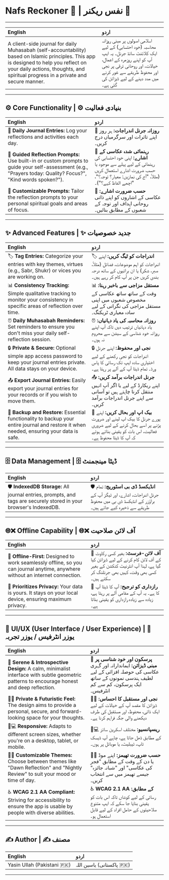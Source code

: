 # Nafs Reckoner 🕌 | نفس ریکنر 🕌

---

**English** | **اردو**
:----------- | :-----------
A client-side journal for daily Muhasabah (self-accountability) based on Islamic principles. This app is designed to help you reflect on your daily actions, thoughts, and spiritual progress in a private and secure manner. | اسلامی اصولوں پر مبنی روزانہ محاسبہ (خود احتسابی) کے لیے ایک کلائنٹ سائڈ جرنل۔ یہ ایپ آپ کو اپنے روزمرہ کے اعمال، خیالات، اور روحانی ترقی پر نجی اور محفوظ طریقے سے غور کرنے میں مدد دینے کے لیے ڈیزائن کی گئی ہے۔

---

## ⚙️ Core Functionality | ⚙️ بنیادی فعالیت

**English** | **اردو**
:----------- | :-----------
📝 **Daily Journal Entries:** Log your reflections and activities each day. | 📝 **روزانہ جرنل اندراجات:** ہر روز اپنے تاثرات اور سرگرمیاں درج کریں۔
🤔 **Guided Reflection Prompts:** Use built-in or custom prompts to guide your self-assessment (e.g., "Prayers today: Quality? Focus?", "Kind words spoken?"). | 🤔 **رہنمائی شدہ عکاسی کے اشارے:** اپنی خود احتسابی کی رہنمائی کے لیے پہلے سے موجود یا حسب ضرورت اشارے استعمال کریں (مثلاً، "آج کی نمازیں: معیار؟ توجہ؟"، "اچھے الفاظ کہے؟")۔
🔧 **Customizable Prompts:** Tailor the reflection prompts to your personal spiritual goals and areas of focus. | 🔧 **حسب ضرورت اشارے:** عکاسی کے اشاروں کو اپنے ذاتی روحانی اہداف اور توجہ کے شعبوں کے مطابق بنائیں۔

---

## ✨ Advanced Features | ✨ جدید خصوصیات

**English** | **اردو**
:----------- | :-----------
🏷️ **Tag Entries:** Categorize your entries with key themes, virtues (e.g., Sabr, Shukr) or vices you are working on. | 🏷️ **اندراجات کو ٹیگ کریں:** اپنے اندراجات کو اہم موضوعات، فضائل (مثلاً، صبر، شکر) یا ان برائیوں کے ساتھ درجہ بندی کریں جن پر آپ کام کر رہے ہیں۔
📊 **Consistency Tracking:** Simple qualitative tracking to monitor your consistency in specific areas of reflection over time. | 📊 **مستقل مزاجی سے باخبر رہنا:** وقت کے ساتھ ساتھ عکاسی کے مخصوص شعبوں میں اپنی مستقل مزاجی کی نگرانی کے لیے سادہ معیاری ٹریکنگ۔
⏰ **Daily Muhasabah Reminders:** Set reminders to ensure you don't miss your daily self-reflection session. | ⏰ **روزانہ محاسبہ کی یاد دہانیاں:** یاد دہانیاں ترتیب دیں تاکہ آپ اپنے روزانہ خود شناسی کے سیشن سے محروم نہ ہوں۔
🔒 **Private & Secure:** Optional simple app access password to keep your journal entries private. All data stays on your device. | 🔒 **نجی اور محفوظ:** اپنے جرنل اندراجات کو نجی رکھنے کے لیے اختیاری سادہ ایپ تک رسائی کا پاس ورڈ۔ تمام ڈیٹا آپ کے آلے پر رہتا ہے۔
📤 **Export Journal Entries:** Easily export your journal entries for your records or if you wish to move them. | 📤 **جرنل اندراجات برآمد کریں:** اپنے ریکارڈ کے لیے یا اگر آپ انہیں منتقل کرنا چاہتے ہیں تو آسانی سے اپنے جرنل اندراجات برآمد کریں۔
💾 **Backup and Restore:** Essential functionality to backup your entire journal and restore it when needed, ensuring your data is safe. | 💾 **بیک اپ اور بحال کریں:** اپنے پورے جرنل کا بیک اپ لینے اور ضرورت پڑنے پر اسے بحال کرنے کے لیے ضروری فعالیت، اس بات کو یقینی بناتے ہوئے کہ آپ کا ڈیٹا محفوظ ہے۔

---

## 🗄️ Data Management | 🗄️ ڈیٹا مینجمنٹ

**English** | **اردو**
:----------- | :-----------
🛡️ **IndexedDB Storage:** All journal entries, prompts, and tags are securely stored in your browser's IndexedDB. | 🛡️ **انڈیکسڈ ڈی بی اسٹوریج:** تمام جرنل اندراجات، اشارے، اور ٹیگز آپ کے براؤزر کے انڈیکسڈ ڈی بی میں محفوظ طریقے سے ذخیرہ کیے جاتے ہیں۔

---

## 🌐❌ Offline Capability | 🌐❌ آف لائن صلاحیت

**English** | **اردو**
:----------- | :-----------
🥇 **Offline-First:** Designed to work seamlessly offline, so you can journal anytime, anywhere without an internet connection. | 🥇 **آف لائن-فرسٹ:** بغیر کسی رکاوٹ کے آف لائن کام کرنے کے لیے ڈیزائن کیا گیا ہے، لہذا آپ انٹرنیٹ کنکشن کے بغیر کسی بھی وقت، کہیں بھی جرنلنگ کر سکتے ہیں۔
🤫 **Prioritizes Privacy:** Your data is yours. It stays on your local device, ensuring maximum privacy. | 🤫 **رازداری کو ترجیح:** آپ کا ڈیٹا آپ کا ہے۔ یہ آپ کے مقامی آلے پر رہتا ہے، زیادہ سے زیادہ رازداری کو یقینی بناتا ہے۔

---

## 🎨 UI/UX (User Interface / User Experience) | 🎨 یوزر انٹرفیس / یوزر تجربہ

**English** | **اردو**
:----------- | :-----------
🌌 **Serene & Introspective Design:** A calm, minimalist interface with subtle geometric patterns to encourage honest and deep reflection. | 🌌 **پرسکون اور خود شناسی پر مبنی ڈیزائن:** ایماندارانہ اور گہری عکاسی کی حوصلہ افزائی کے لیے لطیف ہندسی نمونوں کے ساتھ ایک پرسکون، کم سے کم انٹرفیس۔
🧘‍♂️ **Private & Futuristic Feel:** The design aims to provide a personal, secure, and forward-looking space for your thoughts. | 🧘‍♂️ **نجی اور مستقبل کا احساس:** ڈیزائن کا مقصد آپ کے خیالات کے لیے ایک ذاتی، محفوظ، اور مستقبل کی طرف دیکھنے والی جگہ فراہم کرنا ہے۔
📱💻 **Responsive:** Adapts to different screen sizes, whether you're on a desktop, tablet, or mobile. | 📱💻 **ریسپانسیو:** مختلف اسکرین سائز کے مطابق ڈھل جاتا ہے، چاہے آپ ڈیسک ٹاپ، ٹیبلیٹ، یا موبائل پر ہوں۔
🌅🌃 **Customizable Themes:** Choose between themes like "Dawn Reflection" and "Nightly Review" to suit your mood or time of day. | 🌅🌃 **حسب ضرورت تھیمز:** اپنے موڈ یا دن کے وقت کے مطابق "فجر کی عکاسی" اور "شبانہ جائزہ" جیسے تھیمز میں سے انتخاب کریں۔
♿ **WCAG 2.1 AA Compliant:** Striving for accessibility to ensure the app is usable by people with diverse abilities. | ♿ **WCAG 2.1 AA کے مطابق:** رسائی کے لیے کوشاں تاکہ اس بات کو یقینی بنایا جا سکے کہ ایپ متنوع صلاحیتوں کے حامل افراد کے لیے قابل استعمال ہو۔

---

## ✍️ Author | ✍️ مصنف

**English** | **اردو**
:----------- | :-----------
Yasin Ullah (Pakistani 🇵🇰) | یاسین اللہ (پاکستانی 🇵🇰)

---
